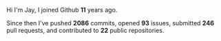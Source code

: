 Hi I'm Jay, I joined Github **11** years ago.

Since then I've pushed **2086** commits, opened **93** issues, submitted **246** pull requests, and contributed to **22** public repositories.
